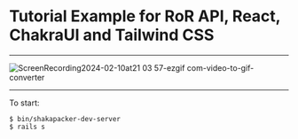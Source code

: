 # Tutorial Example for RoR API, React, ChakraUI and Tailwind CSS

---

![ScreenRecording2024-02-10at21 03 57-ezgif com-video-to-gif-converter](https://github.com/vladhilko/react-checklist/assets/12089948/aa683ced-d897-4840-9adf-db07b4d6d94b)


---

To start:

```
$ bin/shakapacker-dev-server
$ rails s
```
